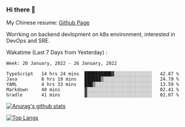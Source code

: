 ### Hi there 👋

My Chinese resume: [Github Page](https://spencercjh.github.io/resume/)

Worrking on backend devlopment on k8s environment, interested in DevOps and SRE.

Wakatime (Last 7 Days from Yesterday) :

<!--START_SECTION:waka-->
```text
Week: 20 January, 2022 - 26 January, 2022

TypeScript   14 hrs 24 mins  ██████████▓░░░░░░░░░░░░░░   42.87 % 
Java         8 hrs 19 mins   ██████▒░░░░░░░░░░░░░░░░░░   24.79 % 
YAML         4 hrs 33 mins   ███▒░░░░░░░░░░░░░░░░░░░░░   13.59 % 
Markdown     48 mins         ▓░░░░░░░░░░░░░░░░░░░░░░░░   02.41 % 
Gradle       41 mins         ▓░░░░░░░░░░░░░░░░░░░░░░░░   02.07 % 
```
<!--END_SECTION:waka-->

[![Anurag's github stats](https://github-readme-stats.vercel.app/api?username=spencercjh&theme=tokyonight&show_icons=true)](https://github.com/anuraghazra/github-readme-stats)

[![Top Langs](https://github-readme-stats.vercel.app/api/top-langs/?username=spencercjh&layout=compact&theme=tokyonight)](https://github.com/anuraghazra/github-readme-stats)
